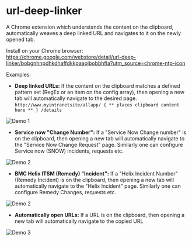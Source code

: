 # url-deep-linker
A Chrome extension which understands the content on the clipboard, automatically weaves a deep linked URL and navigates to it on the newly opened tab. 

Install on your Chrome browser: https://chrome.google.com/webstore/detail/url-deep-linker/bobgnhnpdhkdhaffdkkpaaojbobbhfla?utm_source=chrome-ntp-icon

Examples:

* **Deep linked URLs:** If the content on the clipboard matches a defined pattern set (RegEx or an item on the config array), then opening a new tab will automatically navigate to the desired page.
``` http://www.myintranetsite/allapp/ { ** places clipboard content here ** } /details ```

![Demo 1](https://raw.githubusercontent.com/takrishna/auto-open-deep-link-url/master/images/demo/3_demo.gif)

* **Service now "Change Number":** If a "Service Now Change number" is on the clipboard, then opening a new tab will automatically navigate to the "Service Now Change Request" page. Similarly one can configure Service now (SNOW) incidents, requests etc.

![Demo 2](https://raw.githubusercontent.com/takrishna/auto-open-deep-link-url/master/images/demo/3_demo.gif)

* **BMC Helix ITSM (Remedy) "Incident":** If a "Helix Incident Number" (Remedy Incident) is on the clipboard, then opening a new tab will automatically navigate to the "Helix Incident" page. Similarly one can configure Remedy Changes, requests etc.

![Demo 2](https://raw.githubusercontent.com/takrishna/auto-open-deep-link-url/master/images/demo/3_demo.gif)

* **Automatically open URLs:** If a URL is on the clipboard, then opening a new tab will automatically navigate to the copied URL 

![Demo 3](https://raw.githubusercontent.com/takrishna/auto-open-deep-link-url/master/images/demo/3_demo.gif)
